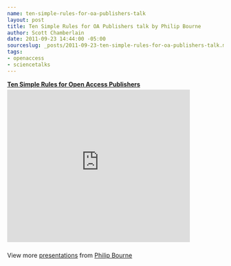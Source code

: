 ```yaml
--- 
name: ten-simple-rules-for-oa-publishers-talk
layout: post
title: Ten Simple Rules for OA Publishers talk by Philip Bourne
author: Scott Chamberlain
date: 2011-09-23 14:44:00 -05:00
sourceslug: _posts/2011-09-23-ten-simple-rules-for-oa-publishers-talk.md
tags: 
- openaccess
- sciencetalks
---
```

<div id="__ss_9354451" style="width: 425px;"><strong style="display: block; margin: 12px 0 4px;"><a href="http://www.slideshare.net/pebourne/ten-simple-rules-for-open-access-publishers" target="_blank" title="Ten Simple Rules for Open Access Publishers">Ten Simple Rules for Open Access Publishers</a></strong> <iframe frameborder="0" height="355" marginheight="0" marginwidth="0" scrolling="no" src="http://www.slideshare.net/slideshow/embed_code/9354451" width="425"></iframe> <br /><br /><div style="padding: 5px 0 12px;">View more <a href="http://www.slideshare.net/" target="_blank">presentations</a> from <a href="http://www.slideshare.net/pebourne" target="_blank">Philip Bourne</a> </div></div>
